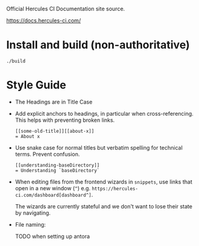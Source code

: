 Official Hercules CI Documentation site source.

https://docs.hercules-ci.com/


# Install and build (non-authoritative)

    ./build

# Style Guide

 - The Headings are in Title Case

 - Add explicit anchors to headings, in particular when cross-referencing.
   This helps with preventing broken links.

   ```
   [[some-old-title]][[about-x]]
   = About x
   ```

 - Use snake case for normal titles but verbatim spelling for technical terms.
   Prevent confusion.

   ```
   [[understanding-baseDirectory]]
   = Understanding `baseDirectory`
   ```

 - When editing files from the frontend wizards in `snippets`, use links
   that open in a new window (`^`) e.g. `https://hercules-ci.com/dashboard[dashboard^]`.

   The wizards are currently stateful and we don't want to lose their state by navigating.

 - File naming:

   TODO when setting up antora
